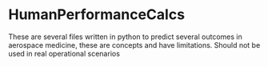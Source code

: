 # HumanPerformanceCalcs
These are several files written in python to predict several outcomes in aerospace medicine, these are concepts and have limitations. Should not be used in real operational scenarios
